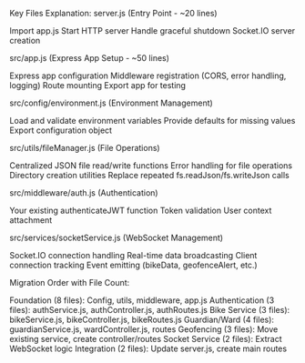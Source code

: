 Key Files Explanation:
server.js (Entry Point - ~20 lines)

Import app.js
Start HTTP server
Handle graceful shutdown
Socket.IO server creation

src/app.js (Express App Setup - ~50 lines)

Express app configuration
Middleware registration (CORS, error handling, logging)
Route mounting
Export app for testing

src/config/environment.js (Environment Management)

Load and validate environment variables
Provide defaults for missing values
Export configuration object

src/utils/fileManager.js (File Operations)

Centralized JSON file read/write functions
Error handling for file operations
Directory creation utilities
Replace repeated fs.readJson/fs.writeJson calls

src/middleware/auth.js (Authentication)

Your existing authenticateJWT function
Token validation
User context attachment

src/services/socketService.js (WebSocket Management)

Socket.IO connection handling
Real-time data broadcasting
Client connection tracking
Event emitting (bikeData, geofenceAlert, etc.)

Migration Order with File Count:

Foundation (8 files): Config, utils, middleware, app.js
Authentication (3 files): authService.js, authController.js, authRoutes.js
Bike Service (3 files): bikeService.js, bikeController.js, bikeRoutes.js
Guardian/Ward (4 files): guardianService.js, wardController.js, routes
Geofencing (3 files): Move existing service, create controller/routes
Socket Service (2 files): Extract WebSocket logic
Integration (2 files): Update server.js, create main routes